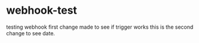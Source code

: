 # webhook-test
testing webhook
first change made to see if trigger works
this is the second change to see date.
